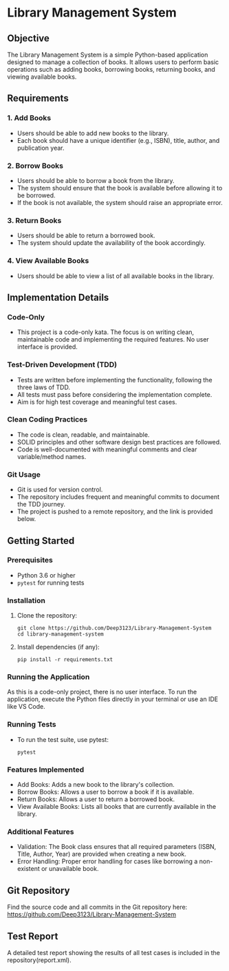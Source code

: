﻿# Library Management System

## Objective
The Library Management System is a simple Python-based application designed to manage a collection of books. It allows users to perform basic operations such as adding books, borrowing books, returning books, and viewing available books.

## Requirements
### 1. Add Books
- Users should be able to add new books to the library.
- Each book should have a unique identifier (e.g., ISBN), title, author, and publication year.

### 2. Borrow Books
- Users should be able to borrow a book from the library.
- The system should ensure that the book is available before allowing it to be borrowed.
- If the book is not available, the system should raise an appropriate error.

### 3. Return Books
- Users should be able to return a borrowed book.
- The system should update the availability of the book accordingly.

### 4. View Available Books
- Users should be able to view a list of all available books in the library.

## Implementation Details
### Code-Only
- This project is a code-only kata. The focus is on writing clean, maintainable code and implementing the required features. No user interface is provided.

### Test-Driven Development (TDD)
- Tests are written before implementing the functionality, following the three laws of TDD.
- All tests must pass before considering the implementation complete.
- Aim is for high test coverage and meaningful test cases.

### Clean Coding Practices
- The code is clean, readable, and maintainable.
- SOLID principles and other software design best practices are followed.
- Code is well-documented with meaningful comments and clear variable/method names.

### Git Usage
- Git is used for version control.
- The repository includes frequent and meaningful commits to document the TDD journey.
- The project is pushed to a remote repository, and the link is provided below.

## Getting Started

### Prerequisites
- Python 3.6 or higher
- `pytest` for running tests

### Installation
1. Clone the repository:
   ```shell
   git clone https://github.com/Deep3123/Library-Management-System
   cd library-management-system

2. Install dependencies (if any):
    ```shell
    pip install -r requirements.txt

### Running the Application
As this is a code-only project, there is no user interface. To run the application, execute the Python files directly in your terminal or use an IDE like VS Code.

### Running Tests
- To run the test suite, use pytest:
   ```shell
   pytest

### Features Implemented
- Add Books: Adds a new book to the library's collection.
- Borrow Books: Allows a user to borrow a book if it is available.
- Return Books: Allows a user to return a borrowed book.
- View Available Books: Lists all books that are currently available in the library.

### Additional Features
- Validation: The Book class ensures that all required parameters (ISBN, Title, Author,   Year) are provided when creating a new book.
- Error Handling: Proper error handling for cases like borrowing a non-existent or    unavailable book.

## Git Repository
Find the source code and all commits in the Git repository here: https://github.com/Deep3123/Library-Management-System

## Test Report
A detailed test report showing the results of all test cases is included in the repository(report.xml).
